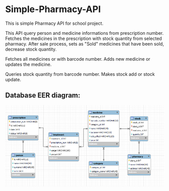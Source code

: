 # Simple-Pharmacy-API

This is simple Pharmacy API for school project.

This API query person and medicine informations from prescription number. Fetches the medicines in the prescription with stock quantity from selected pharmacy.
After sale process, sets as "Sold" medicines that have been sold, decrease stock quantity.

Fetches all medicines or with barcode number. Adds new medicine or updates the medicine.

Queries stock quantity from barcode number. Makes stock add or stock update.



## Database EER diagram:
![](https://github.com/talhacakal/Simple-Pharmacy-API/blob/main/MyDb.png)
